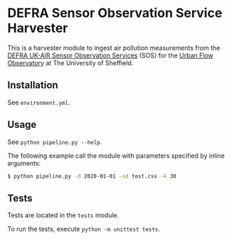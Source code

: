 # DEFRA Sensor Observation Service Harvester

This is a harvester module to ingest air pollution measurements from the [DEFRA UK-AIR Sensor Observation Services](https://uk-air.defra.gov.uk/data/about_sos) (SOS) for the [Urban Flow Observatory](https://uk-air.defra.gov.uk/data/about_sos) at The University of Sheffield.

## Installation

See `environment.yml`.

## Usage

See `python pipeline.py --help`.

The following example call the module with parameters specified by inline arguments: 

```bash
$ python pipeline.py -d 2020-01-01 -od test.csv -k 30
```

## Tests

Tests are located in the `tests` module.

To run the tests, execute `python -m unittest tests`.